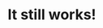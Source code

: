 <!--
HTML comments with */ inside!
-->

<!--
```js
/**
 * It even works inside nested fenced code blocks!
 */
function test() {
	/* Yay */
	return 'Nice!';
}
```
-->

# It still works!
